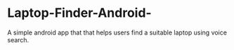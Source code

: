 # Laptop-Finder-Android-
A simple android app that that helps users find a suitable laptop using voice search. 
